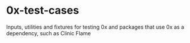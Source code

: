 # 0x-test-cases
Inputs, utilities and fixtures for testing 0x and packages that use 0x as a dependency, such as Clinic Flame
